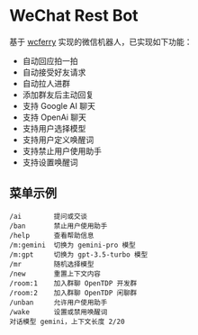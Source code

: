 # WeChat Rest Bot

基于 [wcferry](https://github.com/opentdp/wechat-rest/tree/master/wcferry) 实现的微信机器人，已实现如下功能：

- 自动回应拍一拍
- 自动接受好友请求
- 自动拉人进群
- 添加群友后主动回复
- 支持 Google AI 聊天
- 支持 OpenAi 聊天
- 支持用户选择模型
- 支持用户定义唤醒词
- 支持禁止用户使用助手
- 支持设置唤醒词

## 菜单示例

```text
/ai        提问或交谈
/ban       禁止用户使用助手
/help      查看帮助信息
/m:gemini  切换为 gemini-pro 模型
/m:gpt     切换为 gpt-3.5-turbo 模型
/mr        随机选择模型
/new       重置上下文内容
/room:1    加入群聊 OpenTDP 开发群
/room:2    加入群聊 OpenTDP 闲聊群
/unban     允许用户使用助手
/wake      设置或禁用唤醒词
对话模型 gemini，上下文长度 2/20
```
